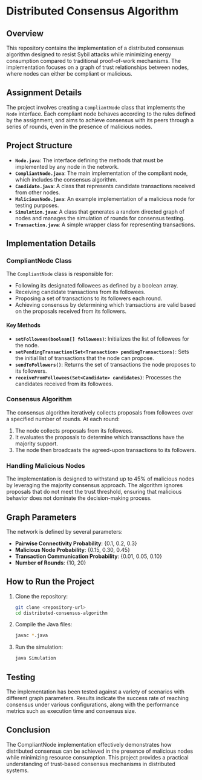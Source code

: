 # Distributed Consensus Algorithm

## Overview
This repository contains the implementation of a distributed consensus algorithm designed to resist Sybil attacks while minimizing energy consumption compared to traditional proof-of-work mechanisms. The implementation focuses on a graph of trust relationships between nodes, where nodes can either be compliant or malicious.

## Assignment Details
The project involves creating a `CompliantNode` class that implements the `Node` interface. Each compliant node behaves according to the rules defined by the assignment, and aims to achieve consensus with its peers through a series of rounds, even in the presence of malicious nodes.

## Project Structure
- **`Node.java`**: The interface defining the methods that must be implemented by any node in the network.
- **`CompliantNode.java`**: The main implementation of the compliant node, which includes the consensus algorithm.
- **`Candidate.java`**: A class that represents candidate transactions received from other nodes.
- **`MaliciousNode.java`**: An example implementation of a malicious node for testing purposes.
- **`Simulation.java`**: A class that generates a random directed graph of nodes and manages the simulation of rounds for consensus testing.
- **`Transaction.java`**: A simple wrapper class for representing transactions.

## Implementation Details

### CompliantNode Class
The `CompliantNode` class is responsible for:
- Following its designated followees as defined by a boolean array.
- Receiving candidate transactions from its followees.
- Proposing a set of transactions to its followers each round.
- Achieving consensus by determining which transactions are valid based on the proposals received from its followers.

#### Key Methods
- **`setFollowees(boolean[] followees)`**: Initializes the list of followees for the node.
- **`setPendingTransaction(Set<Transaction> pendingTransactions)`**: Sets the initial list of transactions that the node can propose.
- **`sendToFollowers()`**: Returns the set of transactions the node proposes to its followers.
- **`receiveFromFollowees(Set<Candidate> candidates)`**: Processes the candidates received from its followees.

### Consensus Algorithm
The consensus algorithm iteratively collects proposals from followees over a specified number of rounds. At each round:
1. The node collects proposals from its followees.
2. It evaluates the proposals to determine which transactions have the majority support.
3. The node then broadcasts the agreed-upon transactions to its followers.

### Handling Malicious Nodes
The implementation is designed to withstand up to 45% of malicious nodes by leveraging the majority consensus approach. The algorithm ignores proposals that do not meet the trust threshold, ensuring that malicious behavior does not dominate the decision-making process.

## Graph Parameters
The network is defined by several parameters:
- **Pairwise Connectivity Probability**: {0.1, 0.2, 0.3}
- **Malicious Node Probability**: {0.15, 0.30, 0.45}
- **Transaction Communication Probability**: {0.01, 0.05, 0.10}
- **Number of Rounds**: {10, 20}

## How to Run the Project

1. Clone the repository:
   ```bash
   git clone <repository-url>
   cd distributed-consensus-algorithm
   ```

2. Compile the Java files:
   ```bash
   javac *.java
   ```

3. Run the simulation:
   ```bash
   java Simulation
   ```

## Testing
The implementation has been tested against a variety of scenarios with different graph parameters. Results indicate the success rate of reaching consensus under various configurations, along with the performance metrics such as execution time and consensus size.

## Conclusion
The CompliantNode implementation effectively demonstrates how distributed consensus can be achieved in the presence of malicious nodes while minimizing resource consumption. This project provides a practical understanding of trust-based consensus mechanisms in distributed systems.
